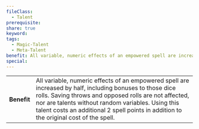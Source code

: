 ```yaml
---
fileClass:
  - Talent
prerequisite: 
share: true
keyword: 
tags:
  - Magic-Talent
  - Meta-Talent
benefit: All variable, numeric effects of an empowered spell are increased by half, including bonuses to those dice rolls. Saving throws and opposed rolls are not affected, nor are talents without random variables. Using this talent costs an additional 2 spell points in addition to the original cost of the spell.
special: 
---
```

<p><span dir="ltr" style="overflow-x: auto;"><table><tbody><tr><th dir="ltr">Benefit</th><td dir="ltr">All variable, numeric effects of an empowered spell are increased by half, including bonuses to those dice rolls. Saving throws and opposed rolls are not affected, nor are talents without random variables. Using this talent costs an additional 2 spell points in addition to the original cost of the spell.</td></tr></tbody></table></span></p>